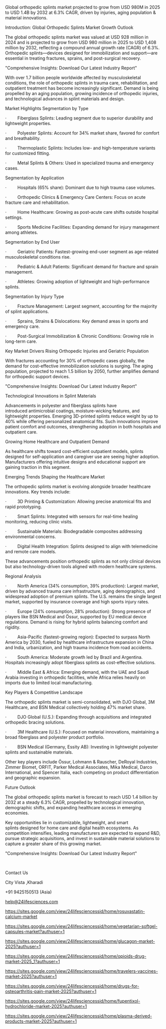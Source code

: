 





Global orthopedic splints market projected to grow from USD 980M in 2025 to USD 1.4B by 2032 at 6.3% CAGR, driven by injuries, aging population & material innovations.

Introduction: Global Orthopedic Splints Market Growth Outlook

The global orthopedic splints market was valued at USD 928 million in 2024 and is projected to grow from USD 980 million in 2025 to USD 1,408 million by 2032, reflecting a compound annual growth rate (CAGR) of 6.3%. Orthopedic splints—devices designed for immobilization and support—are essential in treating fractures, sprains, and post-surgical recovery.

"Comprehensive Insights: Download Our Latest Industry Report"



With over 1.7 billion people worldwide affected by musculoskeletal conditions, the role of orthopedic splints in trauma care, rehabilitation, and outpatient treatment has become increasingly significant. Demand is being propelled by an aging population, growing incidence of orthopedic injuries, and technological advances in splint materials and design.

Market Highlights
Segmentation by Type

·         Fiberglass Splints: Leading segment due to superior durability and lightweight properties.

·         Polyester Splints: Account for 34% market share, favored for comfort and breathability.

·         Thermoplastic Splints: Includes low- and high-temperature variants for customized fitting.

·         Metal Splints & Others: Used in specialized trauma and emergency cases.

Segmentation by Application

·         Hospitals (65% share): Dominant due to high trauma case volumes.

·         Orthopedic Clinics & Emergency Care Centers: Focus on acute fracture care and rehabilitation.

·         Home Healthcare: Growing as post-acute care shifts outside hospital settings.

·         Sports Medicine Facilities: Expanding demand for injury management among athletes.

Segmentation by End User

·         Geriatric Patients: Fastest-growing end-user segment as age-related musculoskeletal conditions rise.

·         Pediatric & Adult Patients: Significant demand for fracture and sprain management.

·         Athletes: Growing adoption of lightweight and high-performance splints.

Segmentation by Injury Type

·         Fracture Management: Largest segment, accounting for the majority of splint applications.

·         Sprains, Strains & Dislocations: Key demand areas in sports and emergency care.

·         Post-Surgical Immobilization & Chronic Conditions: Growing role in long-term care.

Key Market Drivers
Rising Orthopedic Injuries and Geriatric Population

With fractures accounting for 30% of orthopedic cases globally, the demand for cost-effective immobilization solutions is surging. The aging population, projected to reach 1.5 billion by 2050, further amplifies demand for orthopedic support devices.

"Comprehensive Insights: Download Our Latest Industry Report"



Technological Innovations in Splint Materials

Advancements in polyester and fiberglass splints have introduced antimicrobial coatings, moisture-wicking features, and lightweight properties. Emerging 3D-printed splints reduce weight by up to 40% while offering personalized anatomical fits. Such innovations improve patient comfort and outcomes, strengthening adoption in both hospitals and outpatient care.

Growing Home Healthcare and Outpatient Demand

As healthcare shifts toward cost-efficient outpatient models, splints designed for self-application and caregiver use are seeing higher adoption. Manufacturers offering intuitive designs and educational support are gaining traction in this segment.

Emerging Trends Shaping the Healthcare Market

The orthopedic splints market is evolving alongside broader healthcare innovations. Key trends include:

·         3D Printing & Customization: Allowing precise anatomical fits and rapid prototyping.

·         Smart Splints: Integrated with sensors for real-time healing monitoring, reducing clinic visits.

·         Sustainable Materials: Biodegradable composites addressing environmental concerns.

·         Digital Health Integration: Splints designed to align with telemedicine and remote care models.

These advancements position orthopedic splints as not only clinical devices but also technology-driven tools aligned with modern healthcare systems.

Regional Analysis

·         North America (34% consumption, 39% production): Largest market, driven by advanced trauma care infrastructure, aging demographics, and widespread adoption of premium splints. The U.S. remains the single largest market, supported by insurance coverage and high sports injury rates.

·         Europe (24% consumption, 28% production): Strong presence of players like BSN Medical and Össur, supported by EU medical device regulations. Demand is rising for hybrid splints balancing comfort and rigidity.

·         Asia-Pacific (fastest-growing region): Expected to surpass North America by 2030, fueled by healthcare infrastructure expansion in China and India, urbanization, and high trauma incidence from road accidents.

·         South America: Moderate growth led by Brazil and Argentina. Hospitals increasingly adopt fiberglass splints as cost-effective solutions.

·         Middle East & Africa: Emerging demand, with the UAE and Saudi Arabia investing in orthopedic facilities, while Africa relies heavily on imports due to limited local manufacturing.

Key Players & Competitive Landscape

The orthopedic splints market is semi-consolidated, with DJO Global, 3M Healthcare, and BSN Medical collectively holding 47% market share.

·         DJO Global (U.S.): Expanding through acquisitions and integrated orthopedic bracing solutions.

·         3M Healthcare (U.S.): Focused on material innovations, maintaining a broad fiberglass and polyester product portfolio.

·         BSN Medical (Germany, Essity AB): Investing in lightweight polyester splints and sustainable materials.

Other key players include Össur, Lohmann & Rauscher, DeRoyal Industries, Zimmer Biomet, ORFIT, Parker Medical Associates, Mika Medical, Darco International, and Spencer Italia, each competing on product differentiation and geographic expansion.

Future Outlook

The global orthopedic splints market is forecast to reach USD 1.4 billion by 2032 at a steady 6.3% CAGR, propelled by technological innovation, demographic shifts, and expanding healthcare access in emerging economies.

Key opportunities lie in customizable, lightweight, and smart splints designed for home care and digital health ecosystems. As competition intensifies, leading manufacturers are expected to expand R&D, pursue strategic acquisitions, and invest in sustainable material solutions to capture a greater share of this growing market.

"Comprehensive Insights: Download Our Latest Industry Report"



 


Contact Us

City Vista ,Kharadi

+91 9425150513 (Asia)

help@24lifesciences.com




https://sites.google.com/view/24lifesciencessid/home/rosuvastatin-calcium-market

https://sites.google.com/view/24lifesciencessid/home/vegetarian-softgel-capsules-market?authuser=1

https://sites.google.com/view/24lifesciencessid/home/glucagon-market-2025?authuser=1

https://sites.google.com/view/24lifesciencessid/home/opioids-drug-market-2025_1?authuser=1

https://sites.google.com/view/24lifesciencessid/home/travelers-vaccines-market-2025?authuser=1

https://sites.google.com/view/24lifesciencessid/home/drugs-for-osteoarthritis-pain-market-2025?authuser=1

https://sites.google.com/view/24lifesciencessid/home/fupentixol-hydrochloride-market-2025?authuser=1




https://sites.google.com/view/24lifesciencessid/home/plasma-derived-products-market-2025?authuser=1


